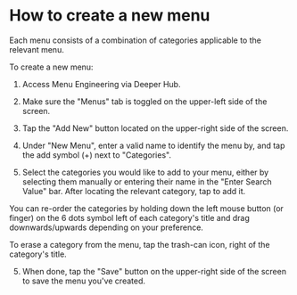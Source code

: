 # How to create a new menu

Each menu consists of a combination of categories applicable to the relevant menu.

To create a new menu:

1. Access Menu Engineering via Deeper Hub. 
 
2. Make sure the "Menus" tab is toggled on the upper-left side of the screen. 

3. Tap the "Add New" button located on the upper-right side of the screen. 

4. Under "New Menu", enter a valid name to identify the menu by, and tap the add symbol (+) next to "Categories". 

5. Select the categories you would like to add to your menu, either by selecting them manually or entering their name in the "Enter Search Value" bar. After locating the relevant category, tap to add it. 

You can re-order the categories by holding down the left mouse button (or finger) on the 6 dots symbol left of each category's title and drag downwards/upwards depending on your preference. 

To erase a category from the menu, tap the trash-can icon, right of the category's title. 

5. When done, tap the "Save" button on the upper-right side of the screen to save the menu you've created.